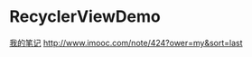 # RecyclerViewDemo

[我的笔记](http://www.imooc.com/note/424?ower=my&sort=last)
    http://www.imooc.com/note/424?ower=my&sort=last

